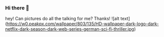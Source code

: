 ### Hi there 👋

<!--
**iiShreya/iiShreya** is a ✨ _special_ ✨ repository because its `README.md` (this file) appears on your GitHub profile.

Here are some ideas to get you started:

- 🔭 I’m currently working on ...
- 🌱 I’m currently learning ...
- 👯 I’m looking to collaborate on ...
- 🤔 I’m looking for help with ...
- 💬 Ask me about ...
- 📫 How to reach me: ...
- 😄 Pronouns: ...
- ⚡ Fun fact: ...
-->
hey!
Can pictures do all the talking for me?
Thanks!
![alt text] (https://w0.peakpx.com/wallpaper/803/135/HD-wallpaper-dark-logo-dark-netflix-dark-season-dark-web-series-german-sci-fi-thriller.jpg)
